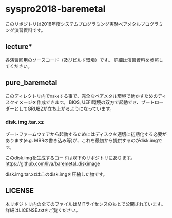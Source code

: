 # syspro2018-baremetal
このリポジトリは2018年度システムプログラミング実験ベアメタルプログラミング演習資料です。

## lecture\*
各演習回用のソースコード（及びビルド環境）です。
詳細は演習資料を参照してください。

## pure_baremetal
このディレクトリ内で```make```する事で、完全なベアメタル環境で動かすためのディスクイメージを作成できます。
BIOS, UEFI環境の双方で起動でき、ブートローダーとしてGRUB2が立ち上がるようになっています。

### disk.img.tar.xz
ブートファームウェアから起動するためにはディスクを適切に初期化する必要があります(e.g. MBRの書き込み等)が、これを最初から提供するのがdisk.imgです。


このdisk.imgを生成するコードは以下のリポジトリにあります。
https://github.com/liva/baremetal_diskimage


disk.img.tar.xzはこのdisk.imgを圧縮した物です。

## LICENSE
本リポジトリ内の全てのファイルはMITライセンスのもとで公開されています。詳細はLICENSE.txtをご覧ください。